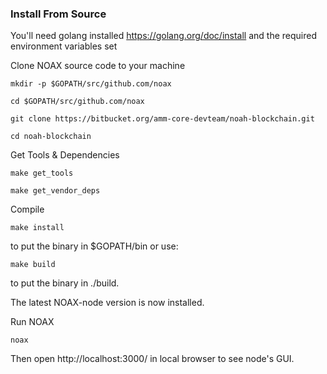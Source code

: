 ### Install From Source

You'll need golang installed https://golang.org/doc/install and the required environment variables set

Clone NOAX source code to your machine

```
mkdir -p $GOPATH/src/github.com/noax

cd $GOPATH/src/github.com/noax

git clone https://bitbucket.org/amm-core-devteam/noah-blockchain.git

cd noah-blockchain
```

Get Tools & Dependencies
```
make get_tools

make get_vendor_deps
```

Compile
```
make install
```

to put the binary in $GOPATH/bin or use:
```
make build
```

to put the binary in ./build.

The latest NOAX-node version is now installed.

Run NOAX

```
noax
```

Then open http://localhost:3000/ in local browser to see node's GUI.